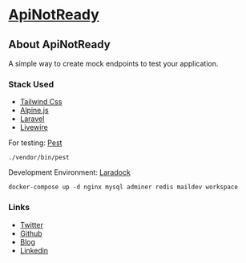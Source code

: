 # [ApiNotReady](https://apinotready.com)

## About ApiNotReady

A simple way to create mock endpoints to test your application.

### Stack Used

- [Tailwind Css](https://tailwindcss.com/)
- [Alpine.js](https://github.com/alpinejs/alpine)
- [Laravel](https://laravel.com/)
- [Livewire](https://laravel-livewire.com/)

For testing: [Pest](https://pestphp.com/)
```
./vendor/bin/pest
```

Development Environment: [Laradock](https://laradock.io/)

```
docker-compose up -d nginx mysql adminer redis maildev workspace
```

### Links

- [Twitter](http://twitter.carnou.com/)
- [Github](http://github.carnou.com/)
- [Blog](https://www.carnou.com)
- [Linkedin](http://linkedin.carnou.com/)
